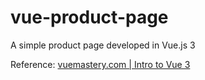 # vue-product-page
A simple product page developed in Vue.js 3

Reference:
[vuemastery.com | Intro to Vue 3](https://www.vuemastery.com/courses/intro-to-vue-3/creating-the-vue-app-vue3)
